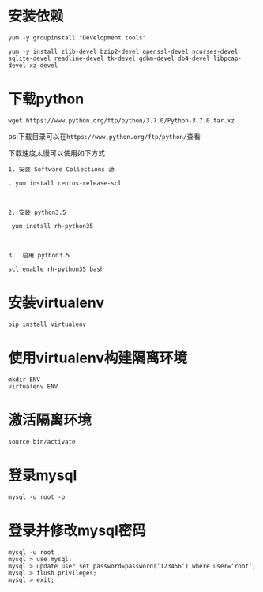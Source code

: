 # 安装依赖

```
yum -y groupinstall "Development tools"

yum -y install zlib-devel bzip2-devel openssl-devel ncurses-devel sqlite-devel readline-devel tk-devel gdbm-devel db4-devel libpcap-devel xz-devel
```

# 下载python

```
wget https://www.python.org/ftp/python/3.7.0/Python-3.7.0.tar.xz
```

ps:下载目录可以在`https://www.python.org/ftp/python/`查看

下载速度太慢可以使用如下方式

```
1. 安装 Software Collections 源 

. yum install centos-release-scl 



2. 安装 python3.5 

 yum install rh-python35 



3.  启用 python3.5 

scl enable rh-python35 bash 
```
# 安装virtualenv

```
pip install virtualenv
```

# 使用virtualenv构建隔离环境

```
mkdir ENV
virtualenv ENV
```

# 激活隔离环境

```
source bin/activate
```

# 登录mysql

```
mysql -u root -p
```

# 登录并修改mysql密码

```
mysql -u root
mysql > use mysql;
mysql > update user set password=password(‘123456‘) where user=‘root‘;
mysql > flush privileges;
mysql > exit;
```
